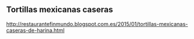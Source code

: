 ## Tortillas mexicanas caseras

http://restaurantefinmundo.blogspot.com.es/2015/01/tortillas-mexicanas-caseras-de-harina.html
